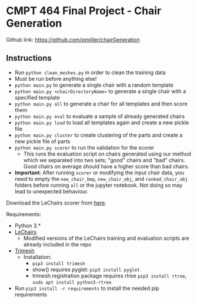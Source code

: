 # CMPT 464 Final Project - Chair Generation

Github link: https://github.com/pmiiller/chairGeneration

## Instructions
 - Run `python clean_meshes.py` in order to clean the training data
  - Must be run before anything else!
 - `python main.py` to generate a single chair with a random template
 - `python main.py <chairDirectoryName>` to generate a single chair with a specified template
 - `python main.py all` to generate a chair for all templates and then score them
 - `python main.py eval` to evaluate a sample of already generated chairs
 - `python main.py load` to load all templates again and create a new pickle file
 - `python main.py cluster` to create clustering of the parts and create a new pickle file of parts
 - `python main.py scorer` to run the validation for the scorer
   - This runs the evaluation script on chairs generated using our method which we separated into two sets; "good" chairs and "bad" chairs. Good chairs on average should have a higher score than bad chairs.
 - **Important**: After running `scorer` or modifying the input chair data, you need to empty the `new_chair_bmp`, `new_chair_obj`, and `ranked_chair_obj` folders before running `all` or the jupyter notebook. Not doing so may lead to unexpected behaviour.


Download the LeChairs scorer from [here](https://drive.google.com/file/d/19p7GjhSbcBYy6VUbuMHugcqD1tkQfl6-/view).

Requirements:
 - Python 3.*
 - [LeChairs](https://drive.google.com/file/d/19p7GjhSbcBYy6VUbuMHugcqD1tkQfl6-/view)
     - Modified versions of the LeChairs training and evaluation scripts are already included in the repo
 - [Trimesh](https://trimsh.org/trimesh.html#github-com-mikedh-trimesh)
 	 - Installation:
 	 	- `pip3 install trimesh`
 	 	- show() requires pyglet: `pip3 install pyglet`
 	 	- trimesh.registration package requires rtree `pip3 install rtree`, `sudo apt install python3-rtree`
 - Run `pip3 install -r requirements` to install the needed pip requirements
